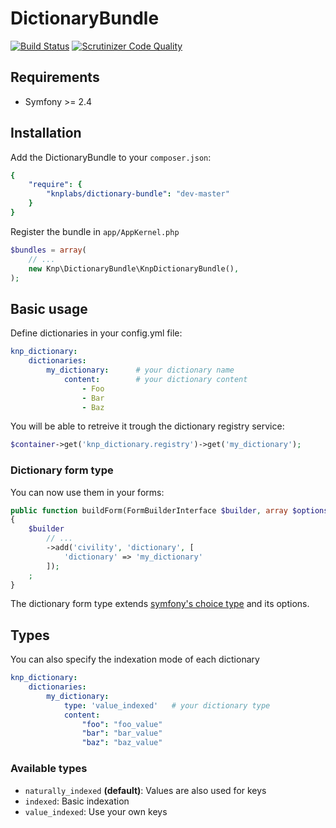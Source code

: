 DictionaryBundle
================
[![Build Status](https://travis-ci.org/Shivoham/DictionaryBundle.svg?branch=master)](https://travis-ci.org/Shivoham/DictionaryBundle)
[![Scrutinizer Code Quality](https://scrutinizer-ci.com/g/Shivoham/DictionaryBundle/badges/quality-score.png?b=master)](https://scrutinizer-ci.com/g/Shivoham/DictionaryBundle/?branch=master)

## Requirements
- Symfony >= 2.4

## Installation
Add the DictionaryBundle to your `composer.json`:
```yaml
{
    "require": {
        "knplabs/dictionary-bundle": "dev-master"
    }
}
```
Register the bundle in ``app/AppKernel.php``

```php
$bundles = array(
    // ...
    new Knp\DictionaryBundle\KnpDictionaryBundle(),
);
```
## Basic usage
Define dictionaries in your config.yml file:
```yaml
knp_dictionary:
    dictionaries:
        my_dictionary:      # your dictionary name
            content:        # your dictionary content
                - Foo
                - Bar
                - Baz
```
You will be able to retreive it trough the dictionary registry service:
```php
$container->get('knp_dictionary.registry')->get('my_dictionary');
```
### Dictionary form type

You can now use them in your forms:

```php
public function buildForm(FormBuilderInterface $builder, array $options)
{
    $builder
        // ...
        ->add('civility', 'dictionary', [
            'dictionary' => 'my_dictionary'
        ]);
    ;
}
```
The dictionary form type extends [symfony's choice type](http://symfony.com/fr/doc/current/reference/forms/types/choice.html) and its options.

## Types
You can also specify the indexation mode of each dictionary
```yaml
knp_dictionary:
    dictionaries:
        my_dictionary:
            type: 'value_indexed'   # your dictionary type
            content:
                "foo": "foo_value"
                "bar": "bar_value"
                "baz": "baz_value"
```
### Available types
- `naturally_indexed` **(default)**: Values are also used for keys
- `indexed`: Basic indexation
- `value_indexed`: Use your own keys
